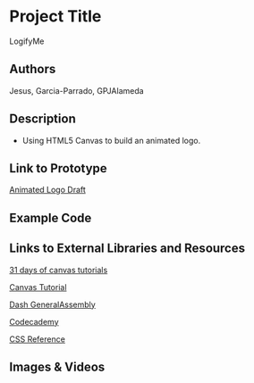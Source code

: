 # Project Title

  LogifyMe

## Authors

  Jesus, Garcia-Parrado, GPJAlameda

## Description

  - Using HTML5 Canvas to build an animated logo.

## Link to Prototype

[Animated Logo Draft](project_code/index_14.html "Animated Logo Draft")

## Example Code

## Links to External Libraries and Resources

[31 days of canvas tutorials](http://creativejs.com/2011/08/31-days-of-canvas-tutorials/ "31 days of canvas tutorials")

[Canvas Tutorial](https://developer.mozilla.org/en-US/docs/Web/Guide/HTML/Canvas_tutorial?redirectlocale=en-US&redirectslug=Canvas_tutorial "Canvas Tutorial")

[Dash GeneralAssembly](https://dash.generalassemb.ly/ "Dash GeneralAssembly")

[Codecademy](http://www.codecademy.com/ "Codecademy")

[CSS Reference](https://developer.mozilla.org/en-US/docs/Web/CSS "CSS Reference")


## Images & Videos

